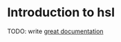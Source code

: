 # Introduction to hsl

TODO: write [great documentation](http://jacobian.org/writing/what-to-write/)
